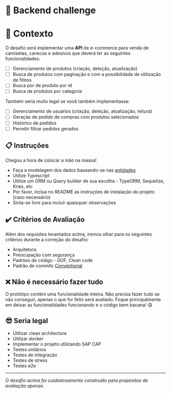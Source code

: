 # 🚀 Backend challenge

# 🧠 Contexto

O desafio será implementar uma **API** de e-commerce para venda de camisetas, canecas e adesivos que deverá ter as seguintes funcionalidades:
- [ ] Gerenciamento de produtos (criação, deleção, atualização)
- [ ] Busca de produtos com paginação e com a possibilidade de utilização de filtros
- [ ] Busca por de produto por id
- [ ] Busca de produtos por categoria

Também seria muito legal se você também implementasse:
- [ ] Gerenciamento de usuários (criação, deleção, atualização, leitura)
- [ ] Geração de pedido de compras com produtos selecionados
- [ ] Histórico de pedidos
- [ ] Permitir filtrar pedidos gerados 

## 📋 Instruções

Chegou a hora de colocar a mão na massa!

- Faça a modelagem dos dados baseando-se nas [entidades](./entidades.md)
- Utilize Typescript
- Utilize um ORM ou Query builder de sua escolha - TypeORM, Sequelize, Knex, etc
- Por favor, inclua no README as instruções de instalação do projeto (caso necessário)
- Sinta-se livre para incluir quaisquer observações

## ✔️ Critérios de Avaliação

Além dos requisitos levantados acima, iremos olhar para os seguintes critérios durante a correção do desafio:

- Arquitetura
- Preocupação com segurança
- Padrões de código - GOF, Clean code
- Padrão de commits [Conventional](https://www.conventionalcommits.org/en/v1.0.0/)

## ❌ Não é necessário fazer tudo
O protótipo contém uma funcionalidade inteira. Não precisa fazer tudo se não conseguir, apenas o que for feito será avaliado. Foque principalmente 
em deixar as funcionalidades funcionando e o código bem bacana! 😋

## 😎 Seria legal
- Utilizar clean architecture
- Utilizar docker
- Implementar o projeto utilizando SAP CAP
- Testes unitários
- Testes de integração
- Testes de stress
- Testes e2e

---

_O desafio acima foi cuidadosamente construído para propósitos de avaliação apenas._
